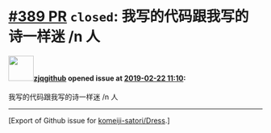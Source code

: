 # [\#389 PR](https://github.com/komeiji-satori/Dress/pull/389) `closed`: 我写的代码跟我写的诗一样迷     /n       人

#### <img src="https://avatars.githubusercontent.com/u/17813028?u=79ff2556ae438fbdf6036a4a02e121a133da18c7&v=4" width="50">[zjqgithub](https://github.com/zjqgithub) opened issue at [2019-02-22 11:10](https://github.com/komeiji-satori/Dress/pull/389):

我写的代码跟我写的诗一样迷     /n       人




-------------------------------------------------------------------------------



[Export of Github issue for [komeiji-satori/Dress](https://github.com/komeiji-satori/Dress).]
